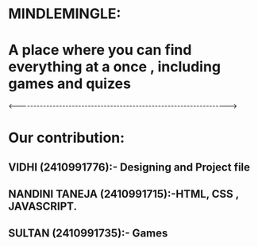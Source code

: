 # MINDLEMINGLE:
# A place where you can find everything at a once , including games and quizes
<------------------------------------------------------------------>
# Our contribution: 
## VIDHI (2410991776):- Designing and Project file
## NANDINI TANEJA (2410991715):-HTML, CSS , JAVASCRIPT.
## SULTAN (2410991735):- Games
